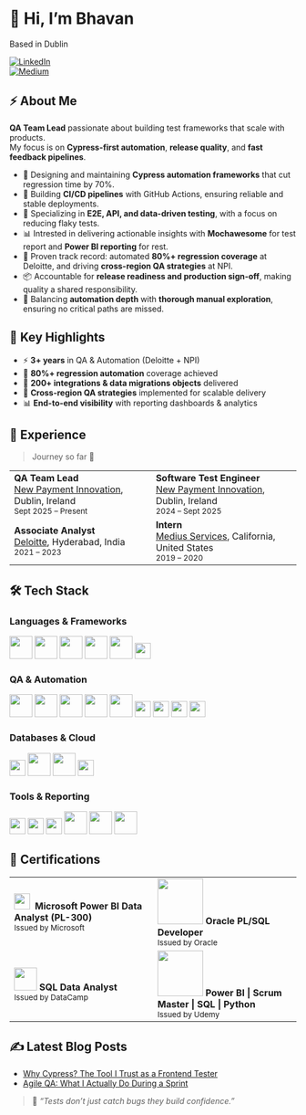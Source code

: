 # 👋 Hi, I’m Bhavan  

Based in Dublin  
 
[![LinkedIn](https://img.shields.io/badge/LinkedIn-0077B5?style=for-the-badge&logo=linkedin&logoColor=white)](https://www.linkedin.com/in/bhavanandhanlr)  
[![Medium](https://img.shields.io/badge/Medium-12100E?style=for-the-badge&logo=medium&logoColor=white)](https://medium.com/@bhavan0507)  
## ⚡ About Me  
**QA Team Lead** passionate about building test frameworks that scale with products.  
My focus is on **Cypress-first automation**, **release quality**, and **fast feedback pipelines**.  

- 🚀 Designing and maintaining **Cypress automation frameworks** that cut regression time by 70%.  
- 🔗 Building **CI/CD pipelines** with GitHub Actions, ensuring reliable and stable deployments.  
- 🧪 Specializing in **E2E, API, and data-driven testing**, with a focus on reducing flaky tests.  
- 📊 Intrested in delivering actionable insights with **Mochawesome** for test report and **Power BI reporting** for rest.  
- 🎯 Proven track record: automated **80%+ regression coverage** at Deloitte, and driving **cross-region QA strategies** at NPI.  
- 📦 Accountable for **release readiness and production sign-off**, making quality a shared responsibility.  
- 📝 Balancing **automation depth** with **thorough manual exploration**, ensuring no critical paths are missed.  

## 🌟 Key Highlights  
- ⚡ **3+ years** in QA & Automation (Deloitte + NPI)  
- 🧪 **80%+ regression automation** coverage achieved  
- 🔗 **200+ integrations & data migrations objects** delivered  
- 🚀 **Cross-region QA strategies** implemented for scalable delivery  
- 📊 **End-to-end visibility** with reporting dashboards & analytics

## 💼 Experience  
> Journey so far 🚀  

<table>
  <tr>
    <td>
      <b>QA Team Lead</b><br/>
      <a href="https://npi.ie/" target="_blank">New Payment Innovation</a>, Dublin, Ireland<br/>
      <sub>Sept 2025 – Present</sub>
    </td>
    <td>
      <b>Software Test Engineer</b><br/>
      <a href="https://npi.ie/" target="_blank">New Payment Innovation</a>, Dublin, Ireland<br/>
      <sub>2024 – Sept 2025</sub>
    </td>
  </tr>
  <tr>
    <td>
      <b>Associate Analyst</b><br/>
      <a href="https://www2.deloitte.com/" target="_blank">Deloitte</a>, Hyderabad, India<br/>
      <sub>2021 – 2023</sub>
    </td>
    <td>
      <b>Intern</b><br/>
      <a href="https://mediusservices.com/" target="_blank">Medius Services</a>, California, United States<br/>
      <sub>2019 – 2020</sub>
    </td>
  </tr>
</table>

## 🛠️ Tech Stack
### **Languages & Frameworks**
<p>
  <a href="https://developer.mozilla.org/docs/Web/JavaScript" target="_blank"><img src="https://skillicons.dev/icons?i=js&ts=1" height="40" /></a>
  <a href="https://www.python.org/" target="_blank"><img src="https://skillicons.dev/icons?i=python&ts=1" height="40" /></a>
  <a href="https://learn.microsoft.com/dotnet/csharp/" target="_blank"><img src="https://skillicons.dev/icons?i=cs&ts=1" height="40" /></a>
  <a href="https://developer.mozilla.org/docs/Web/HTML" target="_blank"><img src="https://skillicons.dev/icons?i=html&ts=1" height="40" /></a>
  <a href="https://developer.mozilla.org/docs/Web/CSS" target="_blank"><img src="https://skillicons.dev/icons?i=css&ts=1" height="40" /></a>
  <a href="https://www.postgresql.org/docs/" target="_blank"><img src="https://img.shields.io/badge/SQL-336791?style=for-the-badge&logo=postgresql&logoColor=white" height="28" /></a>
</p>

### **QA & Automation**
<p>
  <!-- keep Cypress on its own tag for reliability -->
  <a href="https://www.cypress.io/" target="_blank"><img src="https://skillicons.dev/icons?i=cypress&theme=light&ts=1" height="40" /></a>
  <a href="https://www.postman.com/" target="_blank"><img src="https://skillicons.dev/icons?i=postman&ts=1" height="40" /></a>
  <a href="https://git-scm.com/" target="_blank"><img src="https://skillicons.dev/icons?i=git&ts=1" height="40" /></a>
  <a href="https://github.com/features/actions" target="_blank"><img src="https://skillicons.dev/icons?i=githubactions&ts=1" height="40" /></a>
  <a href="https://graphql.org/" target="_blank"><img src="https://skillicons.dev/icons?i=graphql&ts=1" height="40" /></a>
  <a href="https://www.bugsnag.com/" target="_blank"><img src="https://img.shields.io/badge/Bugsnag-4949E4?style=for-the-badge&logo=bugsnag&logoColor=white" height="28" /></a>
  <a href="https://www.opentext.com/products/uft-one" target="_blank"><img src="https://img.shields.io/badge/UFT%20One-0A0A0A?style=for-the-badge&logo=testinglibrary&logoColor=white" height="28" /></a>
  <a href="https://www.opentext.com/products/alm-octane" target="_blank"><img src="https://img.shields.io/badge/ALM%20Octane-FF6A00?style=for-the-badge&logo=jira&logoColor=white" height="28" /></a>
  <a href="https://www.atlassian.com/software/jira" target="_blank"><img src="https://img.shields.io/badge/Jira-0052CC?style=for-the-badge&logo=jira&logoColor=white" height="28" /></a>
</p>

### **Databases & Cloud**
<p>
  <a href="https://www.oracle.com/database/" target="_blank"><img src="https://img.shields.io/badge/Oracle%20DB-F80000?style=for-the-badge&logo=oracle&logoColor=white" height="28" /></a>
  <a href="https://www.mysql.com/" target="_blank"><img src="https://skillicons.dev/icons?i=mysql&ts=1" height="40" /></a>
  <a href="https://aws.amazon.com/" target="_blank"><img src="https://skillicons.dev/icons?i=aws&ts=1" height="40" /></a>
  <a href="https://www.infor.com/products/ion" target="_blank"><img src="https://img.shields.io/badge/Infor%20ION-00457C?style=for-the-badge&logo=databricks&logoColor=white" height="28" /></a>
</p>

### **Tools & Reporting**
<p>
  <a href="https://powerbi.microsoft.com/" target="_blank"><img src="https://img.shields.io/badge/Power%20BI-F2C811?style=for-the-badge&logo=powerbi&logoColor=black" height="28" /></a>
  <a href="https://github.com/adamgruber/mochawesome" target="_blank"><img src="https://img.shields.io/badge/Mochawesome-0A0A0A?style=for-the-badge&logo=mocha&logoColor=white" height="28" /></a>
  <a href="https://www.microsoft.com/microsoft-365/excel" target="_blank"><img src="https://img.shields.io/badge/Excel-217346?style=for-the-badge&logo=microsoft-excel&logoColor=white" height="28" /></a>
  <a href="https://code.visualstudio.com/" target="_blank"><img src="https://skillicons.dev/icons?i=vscode&ts=1" height="40" /></a>
  <a href="https://visualstudio.microsoft.com/" target="_blank"><img src="https://skillicons.dev/icons?i=visualstudio&ts=1" height="40" /></a>
  <a href="https://learn.microsoft.com/powershell/" target="_blank"><img src="https://skillicons.dev/icons?i=powershell&ts=1" height="40" /></a>
</p>

## 📜 Certifications
<table>
  <tr>
     <td width="50%">
      <!-- Power BI (official glyph) tends to render reliably on GitHub -->
      <img src="https://upload.wikimedia.org/wikipedia/commons/c/cf/New_Power_BI_Logo.svg" height="28" />
      <b>&nbsp;Microsoft Power BI Data Analyst (PL-300)</b><br/>
      <sub>Issued by Microsoft</sub>
    </td>
    <td width="50%">
      <img src="https://upload.wikimedia.org/wikipedia/commons/5/50/Oracle_logo.svg" width="80"/>  
      <b>Oracle PL/SQL Developer</b>  
      <br><sub>Issued by Oracle</sub>
    </td>
  </tr>
  <tr>
    <td width="50%">
      <img src="https://raw.githubusercontent.com/simple-icons/simple-icons/develop/icons/datacamp.svg" width="40"/>  
      <b>SQL Data Analyst</b>  
      <br><sub>Issued by DataCamp</sub>
    </td>
    <td width="50%">
      <img src="https://upload.wikimedia.org/wikipedia/commons/e/e3/Udemy_logo.svg" width="80"/>  
      <b>Power BI | Scrum Master | SQL | Python</b>  
      <br><sub>Issued by Udemy</sub>
    </td>
  </tr>
</table>

## ✍️ Latest Blog Posts  
- [Why Cypress? The Tool I Trust as a Frontend Tester](https://medium.com/@bhavan0507/by-bhavanandhan-radhakrishnan-software-test-engineer-0f8d4795a3b3)  
- [Agile QA: What I Actually Do During a Sprint](https://medium.com/@bhavan0507/why-qa-is-more-than-just-testing-in-agile-projects-3eef8555c733)  

> 📝 *“Tests don’t just catch bugs they build confidence.”*  
